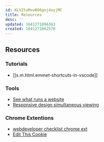 ```yaml
---
id: KLVZtuMxwBO6goj4oyjMC
title: Resources
desc: ''
updated: 1641271896363
created: 1641271862570
---
```


## Resources

### Tutorials 

- [[s.m.html.emmet-shortcuts-in-vscode]]

### Tools

- [See what runs a website](https://www.WhatRuns.com)
- [Responsive design simultaneous viewing](https://responsively.app/)

### Chrome Extentions

- [webdeveloper checklist chrome ext](https://chrome.google.com/webstore/detail/web-developer-checklist/iahamcpedabephpcgkeikbclmaljebjp)
- [Edit This Cookie](https://chrome.google.com/webstore/detail/editthiscookie/fngmhnnpilhplaeedifhccceomclgfbg)
